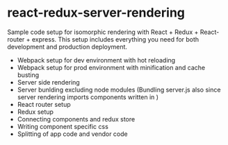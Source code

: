 # react-redux-server-rendering

Sample code setup for isomorphic rendering with React + Redux + React-router + express. This setup includes everything you need for both development and production deployment.

* Webpack setup for dev environment with hot reloading
* Webpack setup for prod environment with minification and cache busting
* Server side rendering
* Server bunlding excluding node modules (Bundling server.js also since server rendering imports components written in )
* React router setup
* Redux setup
* Connecting components and redux store
* Writing component specific css
* Splitting of app code and vendor code
